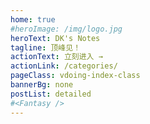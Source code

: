 ```yaml
---
home: true
#heroImage: /img/logo.jpg
heroText: DK's Notes
tagline: 顶峰见！
actionText: 立刻进入 →
actionLink: /categories/
pageClass: vdoing-index-class
bannerBg: none
postList: detailed
#<Fantasy />
---
```


<ClientOnly>
  <IndexBigImg />

</ClientOnly>

